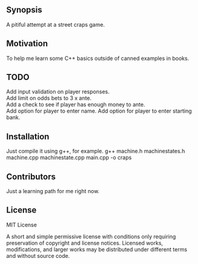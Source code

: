 ## Synopsis
A pitiful attempt at a street craps game.

## Motivation

To help me learn some C++ basics outside of canned examples in books.

## TODO

Add input validation on player responses.  
Add limit on odds bets to 3 x ante.  
Add a check to see if player has enough money to ante.  
Add option for player to enter name.
Add option for player to enter starting bank.

## Installation

Just compile it using g++, for example. g++ machine.h machinestates.h machine.cpp machinestate.cpp  main.cpp -o craps

## Contributors

Just a learning path for me right now.

## License

MIT License

A short and simple permissive license with conditions only requiring preservation of copyright and license notices. Licensed works, modifications, and larger works may be distributed under different terms and without source code.

